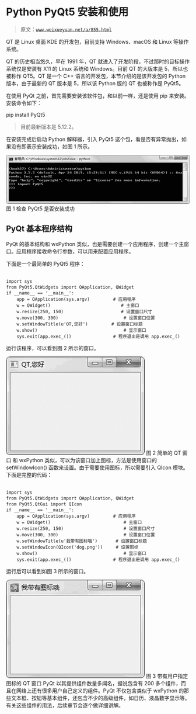 # Python PyQt5 安装和使用

> 原文：[`www.weixueyuan.net/a/855.html`](http://www.weixueyuan.net/a/855.html)

QT 是 Linux 桌面 KDE 的开发包，目前支持 Windows、macOS 和 Linux 等操作系统。

QT 的历史相当悠久，早在 1991 年，QT 就进入了开发阶段，不过那时的目标操作系统仅是安装有 X11 的 Linux 系统和 Windows。目前 QT 的大版本是 5，所以也被称作 QT5。QT 是一个 C++ 语言的开发包，本节介绍的是该开发包的 Python 版本，由于最新的 QT 版本是 5，所以该 Python 版的 QT 也被称作是 PyQt5。

在使用 PyQt 之前，首先需要安装该软件包，和以前一样，还是使用 pip 来安装。安装命令如下：

pip install PyQt5

> 目前最新版本是 5.12.2。

在安装完成后启动 Python 解释器，引入 PyQt5 这个包，看是否有异常抛出，如果没有即表示安装成功，如图 1 所示。

![](img/6ed794393404379e3c6f09f23649e2ce.png)
图 1 检查 PyQt5 是否安装成功

## PyQt 基本程序结构

PyQt 的基本结构和 wxPython 类似，也是需要创建一个应用程序，创建一个主窗口。应用程序接收命令行参数，可以用来配置应用程序。

下面是一个最简单的 PyQt5 程序：

```

import sys
from PyQt5.QtWidgets import QApplication, QWidget
if __name__ == '__main__':
    app = QApplication(sys.argv)         # 应用程序
    w = QWidget()                           # 主窗口
    w.resize(250, 150)                      # 设置窗口尺寸
    w.move(300, 300)                         # 设置窗口位置
    w.setWindowTitle(u'QT,您好')         # 设置窗口标题
    w.show()                                 # 显示窗口
    sys.exit(app.exec_())                # 程序退出是调用 app.exec_()
```

运行该程序，可以看到图 2 所示的窗口。

![](img/3b13318d0875ce2a50a12cce45965aeb.png)
图 2 简单的 QT 窗口
和 wxPython 类似，可以为该窗口加上图标，方法是使用窗口的 setWindowIcon() 函数来设置。由于需要使用图标，所以需要引入 QIcon 模块。下面是完整的代码：

```

import sys
from PyQt5.QtWidgets import QApplication, QWidget
from PyQt5.QtGui import QIcon
if __name__ == '__main__':
    app = QApplication(sys.argv)         # 应用程序
    w = QWidget()                            # 主窗口
    w.resize(250, 150)                       # 设置窗口尺寸
    w.move(300, 300)                         # 设置窗口位置
    w.setWindowTitle(u'我带有图标哦')       # 设置窗口标题
    w.setWindowIcon(QIcon('dog.png'))     # 设置图标
    w.show()                                 # 显示窗口
    sys.exit(app.exec_())                # 程序退出是调用 app.exec_()
```

运行后可以看到如图 3 所示的窗口。

![](img/09bd2aec186a3fcce37992b99d697b25.png)
图 3 带有用户指定图标的 QT 窗口
PyQt 以其提供组件数量多闻名，据说包含有 200 多个组件，而且在网络上还有很多用户自己定义的组件。PyQt 不仅包含类似于 wxPython 的那些文本框、按钮等基本组件，还包含不少的高级组件，如日历、液晶数字显示等。有关这些组件的用法，后续章节会逐个做详细讲解。